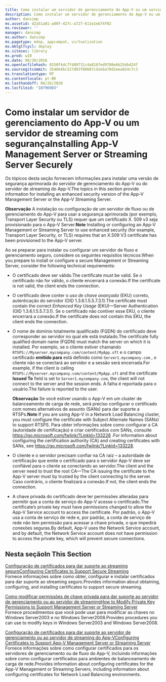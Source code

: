 ```yaml
---
title: Como instalar um servidor de gerenciamento do App-V ou um servidor de streaming com segurança
description: Como instalar um servidor de gerenciamento do App-V ou um servidor de streaming com segurança
author: dansimp
ms.assetid: d2a51a81-a80f-427c-a727-611e1eb74f02
ms.reviewer: ''
manager: dansimp
ms.author: dansimp
ms.pagetype: mdop, appcompat, virtualization
ms.mktglfcycl: deploy
ms.sitesec: library
ms.prod: w10
ms.date: 08/30/2016
ms.openlocfilehash: 0150f4dc7f489731c4a818fed9780ebb25dbd24f
ms.sourcegitcommit: 354664bc527d93f80687cd2eba70d1eea024c7c3
ms.translationtype: MT
ms.contentlocale: pt-BR
ms.lasthandoff: 06/26/2020
ms.locfileid: "10796903"
---
```

# <span data-ttu-id="1d36d-103">Como instalar um servidor de gerenciamento do App-V ou um servidor de streaming com segurança</span><span class="sxs-lookup"><span data-stu-id="1d36d-103">Installing App-V Management Server or Streaming Server Securely</span></span>


<span data-ttu-id="1d36d-104">Os tópicos desta seção fornecem informações para instalar uma versão de segurança aprimorada do servidor de gerenciamento do App-V ou do servidor de streaming do App-V.</span><span class="sxs-lookup"><span data-stu-id="1d36d-104">The topics in this section provide information for installing an enhanced security version of the App-V Management Server or the App-V Streaming Server.</span></span>

<span data-ttu-id="1d36d-105">**Observação**  A instalação ou configuração de um servidor de fluxo ou de gerenciamento do App-V para usar a segurança aprimorada (por exemplo, Transport Layer Security ou TLS) requer que um certificado X. 509 v3 seja provisionado para o App-V Server.</span><span class="sxs-lookup"><span data-stu-id="1d36d-105">**Note** Installing or configuring an App-V Management or Streaming Server to use enhanced security (for example, Transport Layer Security, or TLS) requires that an X.509 V3 certificate has been provisioned to the App-V server.</span></span>

 

<span data-ttu-id="1d36d-106">Ao se preparar para instalar ou configurar um servidor de fluxo e gerenciamento seguro, considere os seguintes requisitos técnicos:</span><span class="sxs-lookup"><span data-stu-id="1d36d-106">When you prepare to install or configure a secure Management or Streaming Server, consider the following technical requirements:</span></span>

-   <span data-ttu-id="1d36d-107">O certificado deve ser válido.</span><span class="sxs-lookup"><span data-stu-id="1d36d-107">The certificate must be valid.</span></span> <span data-ttu-id="1d36d-108">Se o certificado não for válido, o cliente encerrará a conexão.</span><span class="sxs-lookup"><span data-stu-id="1d36d-108">If the certificate is not valid, the client ends the connection.</span></span>

-   <span data-ttu-id="1d36d-109">O certificado deve conter o *uso de chave avançada* (EKU) correto, autenticação do servidor (OID 1.3.6.1.5.5.7.3.1).</span><span class="sxs-lookup"><span data-stu-id="1d36d-109">The certificate must contain the correct *Enhanced Key Usage* (EKU)—Server Authentication (OID 1.3.6.1.5.5.7.3.1).</span></span> <span data-ttu-id="1d36d-110">Se o certificado não contiver esse EKU, o cliente encerrará a conexão.</span><span class="sxs-lookup"><span data-stu-id="1d36d-110">If the certificate does not contain this EKU, the client ends the connection.</span></span>

-   <span data-ttu-id="1d36d-111">O nome de domínio totalmente qualificado (FQDN) do certificado deve corresponder ao servidor no qual ele está instalado.</span><span class="sxs-lookup"><span data-stu-id="1d36d-111">The certificate fully qualified domain name (FQDN) must match the server on which it is installed.</span></span> <span data-ttu-id="1d36d-112">Por exemplo, se o cliente estiver chamando `RTSPS://Myserver.mycompany.com/content/MyApp.sft` e o campo certificado **emitido para** está definido como `Server1.mycompany.com` , o cliente não se conectará ao servidor e a sessão será encerrada.</span><span class="sxs-lookup"><span data-stu-id="1d36d-112">For example, if the client is calling `RTSPS://Myserver.mycompany.com/content/MyApp.sft` and the certificate **Issued To** field is set to `Server1.mycompany.com`, the client will not connect to the server and the session ends.</span></span> <span data-ttu-id="1d36d-113">A falha é reportada para o usuário.</span><span class="sxs-lookup"><span data-stu-id="1d36d-113">The failure is reported to the user.</span></span>

    <span data-ttu-id="1d36d-114">**Observação**  Se você estiver usando o App-V em um cluster de balanceamento de carga de rede, será preciso configurar o certificado com nomes alternativos de assunto (SANs) para dar suporte a RTSPs.</span><span class="sxs-lookup"><span data-stu-id="1d36d-114">**Note** If you are using App-V in a Network Load Balancing cluster, you must configure the certificate with Subject Alternate Names (SANs) to support RTSPS.</span></span> <span data-ttu-id="1d36d-115">Para obter informações sobre como configurar a CA (autoridade de certificação) e criar certificados com SANs, consulte <https://go.microsoft.com/fwlink/?LinkId=133228> .</span><span class="sxs-lookup"><span data-stu-id="1d36d-115">For information about configuring the certification authority (CA) and creating certificates with SANs, see <https://go.microsoft.com/fwlink/?LinkId=133228>.</span></span>

     

-   <span data-ttu-id="1d36d-116">O cliente e o servidor precisam confiar na CA raiz – a autoridade de certificação que emite o certificado para o servidor App-V deve ser confiável para o cliente se conectando ao servidor.</span><span class="sxs-lookup"><span data-stu-id="1d36d-116">The client and the server need to trust the root CA—The CA issuing the certificate to the App-V server must by trusted by the client connecting to the server.</span></span> <span data-ttu-id="1d36d-117">Caso contrário, o cliente finalizará a conexão.</span><span class="sxs-lookup"><span data-stu-id="1d36d-117">If not, the client ends the connection.</span></span>

-   <span data-ttu-id="1d36d-118">A chave privada do certificado deve ter permissões alteradas para permitir que a conta de serviço do App-V acesse o certificado.</span><span class="sxs-lookup"><span data-stu-id="1d36d-118">The certificate’s private key must have permissions changed to allow the App-V Service account to access the certificate.</span></span> <span data-ttu-id="1d36d-119">Por padrão, o App-V usa a conta de serviço de rede e, por padrão, a conta de serviço de rede não tem permissão para acessar a chave privada, o que impedirá conexões seguras.</span><span class="sxs-lookup"><span data-stu-id="1d36d-119">By default, App-V uses the Network Service account, and by default, the Network Service account does not have permission to access the private key, which will prevent secure connections.</span></span>

## <span data-ttu-id="1d36d-120">Nesta seção</span><span class="sxs-lookup"><span data-stu-id="1d36d-120">In This Section</span></span>


<a href="" id="configuring-certificates-to-support-secure-streaming"></a>[<span data-ttu-id="1d36d-121">Configuração de certificados para dar suporte ao streaming seguro</span><span class="sxs-lookup"><span data-stu-id="1d36d-121">Configuring Certificates to Support Secure Streaming</span></span>](configuring-certificates-to-support-secure-streaming.md)  
<span data-ttu-id="1d36d-122">Fornece informações sobre como obter, configurar e instalar certificados para dar suporte ao streaming seguro.</span><span class="sxs-lookup"><span data-stu-id="1d36d-122">Provides information about obtaining, configuring, and installing certificates to support secure streaming.</span></span>

<a href="" id="how-to-modify-private-key-permissions-to-support-management-server-or-streaming-server"></a>[<span data-ttu-id="1d36d-123">Como modificar permissões de chave privada para dar suporte ao servidor de gerenciamento ou ao servidor de streaming</span><span class="sxs-lookup"><span data-stu-id="1d36d-123">How to Modify Private Key Permissions to Support Management Server or Streaming Server</span></span>](how-to-modify-private-key-permissions-to-support-management-server-or-streaming-server.md)  
<span data-ttu-id="1d36d-124">Fornece procedimentos que você pode usar para modificar as chaves no Windows Server2003 e no Windows Server2008.</span><span class="sxs-lookup"><span data-stu-id="1d36d-124">Provides procedures you can use to modify keys in Windows Server2003 and Windows Server2008.</span></span>

<a href="" id="configuring-certificates-to-support-app-v-management-server-or-streaming-server"></a>[<span data-ttu-id="1d36d-125">Configuração de certificados para dar suporte ao servidor de gerenciamento ou ao servidor de streaming do App-V</span><span class="sxs-lookup"><span data-stu-id="1d36d-125">Configuring Certificates to Support App-V Management Server or Streaming Server</span></span>](configuring-certificates-to-support-app-v-management-server-or-streaming-server.md)  
<span data-ttu-id="1d36d-126">Fornece informações sobre como configurar certificados para os servidores de gerenciamento ou de fluxo do App-V, incluindo informações sobre como configurar certificados para ambientes de balanceamento de carga de rede.</span><span class="sxs-lookup"><span data-stu-id="1d36d-126">Provides information about configuring certificates for the App-V Management or Streaming Servers, including information about configuring certificates for Network Load Balancing environments.</span></span>

 

 





